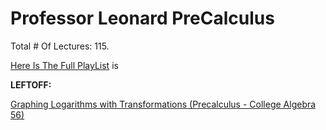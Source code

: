 # Professor Leonard PreCalculus

Total # Of Lectures: 115.

[Here Is The Full PlayList](https://www.youtube.com/playlist?list=PLDesaqWTN6ESsmwELdrzhcGiRhk5DjwLP)
is

**LEFTOFF:**

[Graphing Logarithms with Transformations (Precalculus - College Algebra 56)](https://www.youtube.com/watch?v=swC7KrDO0Uo)
